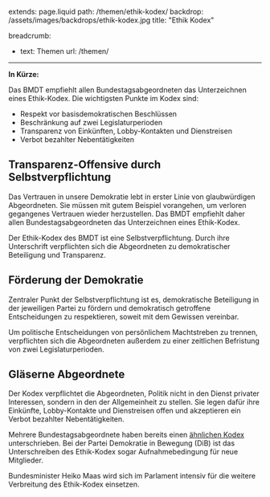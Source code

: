 extends: page.liquid
path: /themen/ethik-kodex/
backdrop: /assets/images/backdrops/ethik-kodex.jpg
title: "Ethik Kodex"

breadcrumb:
 - text: Themen
   url: /themen/

---


<div class="alert alert-secondary border border-warning mb-5" role="alert" markdown="1">

**In Kürze:**

Das BMDT empfiehlt allen Bundestagsabgeordneten das Unterzeichnen eines Ethik-Kodex. Die wichtigsten Punkte im Kodex sind:

 - Respekt vor basisdemokratischen Beschlüssen
 - Beschränkung auf zwei Legislaturperioden
 - Transparenz von Einkünften, Lobby-Kontakten und Dienstreisen
 - Verbot bezahlter Nebentätigkeiten

</div>

## Transparenz-Offensive durch Selbstverpflichtung
Das Vertrauen in unsere Demokratie lebt in erster Linie von glaubwürdigen Abgeordneten. Sie müssen mit gutem Beispiel vorangehen, um verloren gegangenes Vertrauen wieder herzustellen. Das BMDT empfiehlt daher allen Bundestagsabgeordneten das Unterzeichnen eines Ethik-Kodex.

Der Ethik-Kodex des BMDT ist eine Selbstverpflichtung. Durch ihre Unterschrift verpflichten sich die Abgeordneten zu demokratischer Beteiligung und Transparenz.

## Förderung der Demokratie
Zentraler Punkt der Selbstverpflichtung ist es, demokratische Beteiligung in der jeweiligen Partei zu fördern und demokratisch getroffene Entscheidungen zu respektieren, soweit mit dem Gewissen vereinbar.

Um politische Entscheidungen von persönlichem Machtstreben zu trennen, verpflichten sich die Abgeordneten außerdem zu einer zeitlichen Befristung von zwei Legislaturperioden.

## Gläserne Abgeordnete 
Der Kodex verpflichtet die Abgeordneten, Politik nicht in den Dienst privater Interessen, sondern in den der Allgemeinheit zu stellen. Sie legen dafür ihre Einkünfte, Lobby-Kontakte und Dienstreisen offen und akzeptieren ein Verbot bezahlter Nebentätigkeiten.

Mehrere Bundestagsabgeordnete haben bereits einen [ähnlichen Kodex](https://bewegung.jetzt/ethik-kodex/) unterschrieben. Bei der Partei Demokratie in Bewegung (DiB) ist das Unterschreiben des Ethik-Kodex sogar Aufnahmebedingung für neue Mitglieder.

Bundesminister Heiko Maas wird sich im Parlament intensiv für die weitere Verbreitung des Ethik-Kodex einsetzen.
